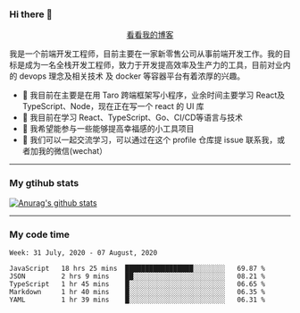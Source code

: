 ### Hi there 👋

<p align="center">
  <a href="https://real-jacket.github.io/">看看我的博客</a>
</p>

我是一个前端开发工程师，目前主要在一家新零售公司从事前端开发工作。我的目标是成为一名全栈开发工程师，致力于开发提高效率及生产力的工具，目前对业内的 devops 理念及相关技术 及 docker 等容器平台有着浓厚的兴趣。

- 🔭 我目前在主要是在用 Taro 跨端框架写小程序，业余时间主要学习 React及 TypeScript、Node，现在正在写一个 react 的 UI 库 
- 🌱 我目前在学习 React、TypeScript、Go、CI/CD等语言与技术
- 👯 我希望能参与一些能够提高幸福感的小工具项目
- 💬 我们可以一起交流学习，可以通过在这个 profile 仓库提 issue 联系我，或者加我的微信(wechat）

***

### My gtihub stats

[![Anurag's github stats](https://github-readme-stats.vercel.app/api?username=real-jacket)](https://github.com/anuraghazra/github-readme-stats)

***

### My code time

<!--START_SECTION:waka-->
```text
Week: 31 July, 2020 - 07 August, 2020

JavaScript   18 hrs 25 mins  █████████████████░░░░░░░░   69.87 % 
JSON         2 hrs 9 mins    ██░░░░░░░░░░░░░░░░░░░░░░░   08.21 % 
TypeScript   1 hr 45 mins    █░░░░░░░░░░░░░░░░░░░░░░░░   06.65 % 
Markdown     1 hr 40 mins    █░░░░░░░░░░░░░░░░░░░░░░░░   06.35 % 
YAML         1 hr 39 mins    █░░░░░░░░░░░░░░░░░░░░░░░░   06.31 %
```
<!--END_SECTION:waka-->
